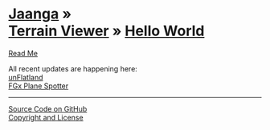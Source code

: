 [Jaanga](../../index.html ) &raquo;<br>[Terrain Viewer]( ../index.html ) &raquo; [Hello World]( ./index.html )
================================================================================================

<p id=rm >
	<a href=JavaScript:displayPage("readme.md",rm); >Read Me</a>
</p>


All recent updates are happening here:  
[unFlatland]( ./un-flatland/index.html )  
[FGx Plane Spotter]( ../../fgx-plane-spotter/index.html )  
  

<!--
<p id=def >
	<a href=JavaScript:displayPage("test-folder-def/readme.md",def); >test-folder-def Read Me</a>
</p>
-->

****

[Source Code on GitHub]( https://github.com/jaanga/terrain-viewer/tree/gh-pages/hello-world/ )  
[Copyright and License]( https://github.com/jaanga/jaanga.github.io/blob/master/jaanga-copyright-and-mit-license.md )